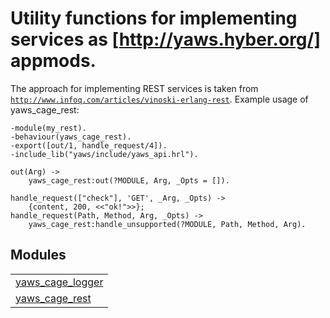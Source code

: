 

# Utility functions for implementing services as [http://yaws.hyber.org/] appmods. #

The approach for implementing REST services is taken
from [`http://www.infoq.com/articles/vinoski-erlang-rest`](http://www.infoq.com/articles/vinoski-erlang-rest).
Example usage of yaws_cage_rest:

```
-module(my_rest).
-behaviour(yaws_cage_rest).
-export([out/1, handle_request/4]).
-include_lib("yaws/include/yaws_api.hrl").

out(Arg) ->
    yaws_cage_rest:out(?MODULE, Arg, _Opts = []).

handle_request(["check"], 'GET', _Arg, _Opts) ->
    {content, 200, <<"ok!">>};
handle_request(Path, Method, Arg, _Opts) ->
    yaws_cage_rest:handle_unsupported(?MODULE, Path, Method, Arg).
```


## Modules ##


<table width="100%" border="0" summary="list of modules">
<tr><td><a href="http://github.com/erisata/yaws_cage/blob/master/doc/yaws_cage_logger.md" class="module">yaws_cage_logger</a></td></tr>
<tr><td><a href="http://github.com/erisata/yaws_cage/blob/master/doc/yaws_cage_rest.md" class="module">yaws_cage_rest</a></td></tr></table>

